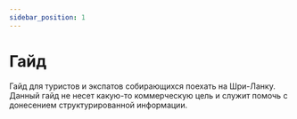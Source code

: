 ```yaml
---
sidebar_position: 1
---
```


# Гайд

Гайд для туристов и экспатов собирающихся поехать на Шри-Ланку.
Данный гайд не несет какую-то коммерческую цель и служит помочь с донесением структурированной информации.
